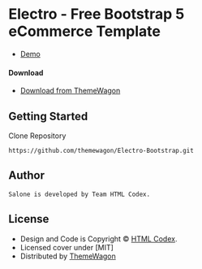 # Electro - Free Bootstrap 5 eCommerce Template 

- [Demo](https://themewagon.github.io/Electro-Bootstrap/)

#### Download

- [Download from ThemeWagon](https://themewagon.com/themes/electro-bootstrap/)

## Getting Started

Clone Repository

```
https://github.com/themewagon/Electro-Bootstrap.git
```

## Author

```
Salone is developed by Team HTML Codex.
```

## License

- Design and Code is Copyright &copy; [HTML Codex](https://htmlcodex.com/).
- Licensed cover under [MIT]
- Distributed by [ThemeWagon](https://themewagon.com)
